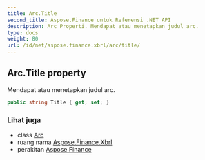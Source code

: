 ```yaml
---
title: Arc.Title
second_title: Aspose.Finance untuk Referensi .NET API
description: Arc Properti. Mendapat atau menetapkan judul arc.
type: docs
weight: 80
url: /id/net/aspose.finance.xbrl/arc/title/
---
```

## Arc.Title property

Mendapat atau menetapkan judul arc.

```csharp
public string Title { get; set; }
```

### Lihat juga

* class [Arc](../)
* ruang nama [Aspose.Finance.Xbrl](../../arc/)
* perakitan [Aspose.Finance](../../../)


